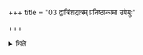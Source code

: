 +++
title = "03 द्वात्रिंशद्रात्रम् प्रतिष्ठाकामा उपेयुः"

+++

<details><summary>थिते</summary>

3. (The performers) desirous of firm establishment should perform the thirty-two-day-sacrificial-session.  
</details>
